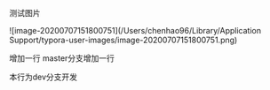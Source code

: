 测试图片

![image-20200707151800751](/Users/chenhao96/Library/Application Support/typora-user-images/image-20200707151800751.png)



增加一行
master分支增加一行

本行为dev分支开发
